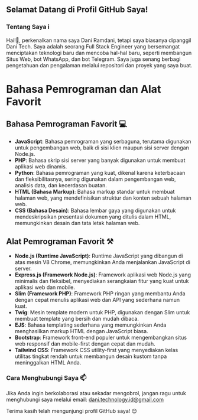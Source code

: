 ## Selamat Datang di Profil GitHub Saya!

### Tentang Saya ℹ️
Hai!👋, perkenalkan nama saya Dani Ramdani, tetapi saya biasanya dipanggil Dani Tech. Saya adalah seorang Full Stack Engineer yang bersemangat menciptakan teknologi baru dan mencoba hal-hal baru, seperti membangun Situs Web, bot WhatsApp, dan bot Telegram. Saya juga senang berbagi pengetahuan dan pengalaman melalui repositori dan proyek yang saya buat.

# Bahasa Pemrograman dan Alat Favorit

## Bahasa Pemrograman Favorit 💻
- **JavaScript**: Bahasa pemrograman yang serbaguna, terutama digunakan untuk pengembangan web, baik di sisi klien maupun sisi server dengan Node.js.
- **PHP**: Bahasa skrip sisi server yang banyak digunakan untuk membuat aplikasi web dinamis.
- **Python**: Bahasa pemrograman yang kuat, dikenal karena keterbacaan dan fleksibilitasnya, sering digunakan dalam pengembangan web, analisis data, dan kecerdasan buatan.
- **HTML (Bahasa Markup)**: Bahasa markup standar untuk membuat halaman web, yang mendefinisikan struktur dan konten sebuah halaman web.
- **CSS (Bahasa Desain)**: Bahasa lembar gaya yang digunakan untuk mendeskripsikan presentasi dokumen yang ditulis dalam HTML, memungkinkan desain dan tata letak halaman web.

## Alat Pemrograman Favorit ⚒️
- **Node.js (Runtime JavaScript)**: Runtime JavaScript yang dibangun di atas mesin V8 Chrome, memungkinkan Anda menjalankan JavaScript di server.
- **Express.js (Framework Node.js)**: Framework aplikasi web Node.js yang minimalis dan fleksibel, menyediakan serangkaian fitur yang kuat untuk aplikasi web dan mobile.
- **Slim (Framework PHP)**: Framework PHP ringan yang membantu Anda dengan cepat menulis aplikasi web dan API yang sederhana namun kuat.
- **Twig**: Mesin template modern untuk PHP, digunakan dengan Slim untuk membuat template yang bersih dan mudah dibaca.
- **EJS**: Bahasa templating sederhana yang memungkinkan Anda menghasilkan markup HTML dengan JavaScript biasa.
- **Bootstrap**: Framework front-end populer untuk mengembangkan situs web responsif dan mobile-first dengan cepat dan mudah.
- **Tailwind CSS**: Framework CSS utility-first yang menyediakan kelas utilitas tingkat rendah untuk membangun desain kustom tanpa meninggalkan HTML Anda.

### Cara Menghubungi Saya 📫
Jika Anda ingin berkolaborasi atau sekadar mengobrol, jangan ragu untuk menghubungi saya melalui email: [dani.technology.id@gmail.com](mailto:dani.technology.id@gmail.com)

Terima kasih telah mengunjungi profil GitHub saya! 😊